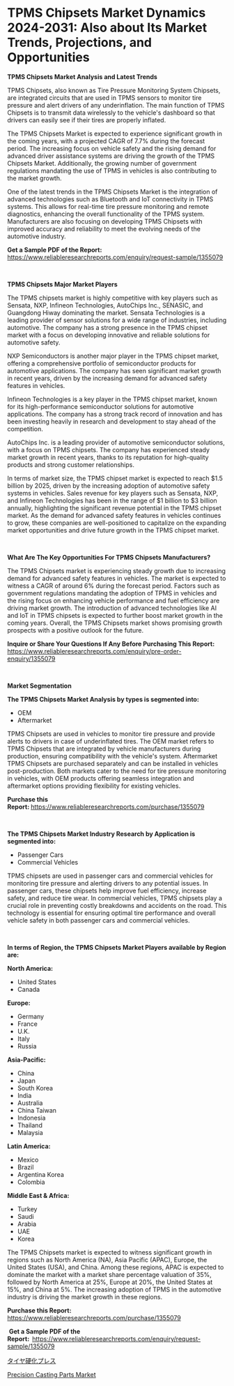 <p><h1>TPMS Chipsets Market Dynamics 2024-2031: Also about Its Market Trends, Projections, and Opportunities</h1></p><p><strong>TPMS Chipsets Market Analysis and Latest Trends</strong></p>
<p><p>TPMS Chipsets, also known as Tire Pressure Monitoring System Chipsets, are integrated circuits that are used in TPMS sensors to monitor tire pressure and alert drivers of any underinflation. The main function of TPMS Chipsets is to transmit data wirelessly to the vehicle's dashboard so that drivers can easily see if their tires are properly inflated.</p><p>The TPMS Chipsets Market is expected to experience significant growth in the coming years, with a projected CAGR of 7.7% during the forecast period. The increasing focus on vehicle safety and the rising demand for advanced driver assistance systems are driving the growth of the TPMS Chipsets Market. Additionally, the growing number of government regulations mandating the use of TPMS in vehicles is also contributing to the market growth.</p><p>One of the latest trends in the TPMS Chipsets Market is the integration of advanced technologies such as Bluetooth and IoT connectivity in TPMS systems. This allows for real-time tire pressure monitoring and remote diagnostics, enhancing the overall functionality of the TPMS system. Manufacturers are also focusing on developing TPMS Chipsets with improved accuracy and reliability to meet the evolving needs of the automotive industry.</p></p>
<p><strong>Get a Sample PDF of the Report:&nbsp;</strong> <a href="https://www.reliableresearchreports.com/enquiry/request-sample/1355079">https://www.reliableresearchreports.com/enquiry/request-sample/1355079</a></p>
<p>&nbsp;</p>
<p><strong>TPMS Chipsets Major Market Players</strong></p>
<p><p>The TPMS chipsets market is highly competitive with key players such as Sensata, NXP, Infineon Technologies, AutoChips Inc., SENASIC, and Guangdong Hiway dominating the market. Sensata Technologies is a leading provider of sensor solutions for a wide range of industries, including automotive. The company has a strong presence in the TPMS chipset market with a focus on developing innovative and reliable solutions for automotive safety.</p><p>NXP Semiconductors is another major player in the TPMS chipset market, offering a comprehensive portfolio of semiconductor products for automotive applications. The company has seen significant market growth in recent years, driven by the increasing demand for advanced safety features in vehicles.</p><p>Infineon Technologies is a key player in the TPMS chipset market, known for its high-performance semiconductor solutions for automotive applications. The company has a strong track record of innovation and has been investing heavily in research and development to stay ahead of the competition.</p><p>AutoChips Inc. is a leading provider of automotive semiconductor solutions, with a focus on TPMS chipsets. The company has experienced steady market growth in recent years, thanks to its reputation for high-quality products and strong customer relationships.</p><p>In terms of market size, the TPMS chipset market is expected to reach $1.5 billion by 2025, driven by the increasing adoption of automotive safety systems in vehicles. Sales revenue for key players such as Sensata, NXP, and Infineon Technologies has been in the range of $1 billion to $3 billion annually, highlighting the significant revenue potential in the TPMS chipset market. As the demand for advanced safety features in vehicles continues to grow, these companies are well-positioned to capitalize on the expanding market opportunities and drive future growth in the TPMS chipset market.</p></p>
<p>&nbsp;</p>
<p><strong>What Are The Key Opportunities For TPMS Chipsets Manufacturers?</strong></p>
<p><p>The TPMS Chipsets market is experiencing steady growth due to increasing demand for advanced safety features in vehicles. The market is expected to witness a CAGR of around 6% during the forecast period. Factors such as government regulations mandating the adoption of TPMS in vehicles and the rising focus on enhancing vehicle performance and fuel efficiency are driving market growth. The introduction of advanced technologies like AI and IoT in TPMS chipsets is expected to further boost market growth in the coming years. Overall, the TPMS Chipsets market shows promising growth prospects with a positive outlook for the future.</p></p>
<p><strong>Inquire or Share Your Questions If Any Before Purchasing This Report:</strong> <a href="https://www.reliableresearchreports.com/enquiry/pre-order-enquiry/1355079">https://www.reliableresearchreports.com/enquiry/pre-order-enquiry/1355079</a></p>
<p>&nbsp;</p>
<p><strong>Market Segmentation</strong></p>
<p><strong>The TPMS Chipsets Market Analysis by types is segmented into:</strong></p>
<p><ul><li>OEM</li><li>Aftermarket</li></ul></p>
<p><p>TPMS Chipsets are used in vehicles to monitor tire pressure and provide alerts to drivers in case of underinflated tires. The OEM market refers to TPMS Chipsets that are integrated by vehicle manufacturers during production, ensuring compatibility with the vehicle's system. Aftermarket TPMS Chipsets are purchased separately and can be installed in vehicles post-production. Both markets cater to the need for tire pressure monitoring in vehicles, with OEM products offering seamless integration and aftermarket options providing flexibility for existing vehicles.</p></p>
<p><strong>Purchase this Report:&nbsp;</strong><a href="https://www.reliableresearchreports.com/purchase/1355079">https://www.reliableresearchreports.com/purchase/1355079</a></p>
<p>&nbsp;</p>
<p><strong>The TPMS Chipsets Market Industry Research by Application is segmented into:</strong></p>
<p><ul><li>Passenger Cars</li><li>Commercial Vehicles</li></ul></p>
<p><p>TPMS chipsets are used in passenger cars and commercial vehicles for monitoring tire pressure and alerting drivers to any potential issues. In passenger cars, these chipsets help improve fuel efficiency, increase safety, and reduce tire wear. In commercial vehicles, TPMS chipsets play a crucial role in preventing costly breakdowns and accidents on the road. This technology is essential for ensuring optimal tire performance and overall vehicle safety in both passenger cars and commercial vehicles.</p></p>
<p>&nbsp;</p>
<p><strong>In terms of Region, the TPMS Chipsets Market Players available by Region are:</strong></p>
<p>
    <p> <strong> North America: </strong>
        <ul>
            <li>United States</li>
            <li>Canada</li>
        </ul>
        </p> 
    <p> <strong> Europe: </strong>
        <ul>
            <li>Germany</li>
            <li>France</li>
            <li>U.K.</li>
            <li>Italy</li>
            <li>Russia</li>
        </ul>
        </p> 
    <p> <strong> Asia-Pacific: </strong>
        <ul>
            <li>China</li>
            <li>Japan</li>
            <li>South Korea</li>
            <li>India</li>
            <li>Australia</li>
            <li>China Taiwan</li>
            <li>Indonesia</li>
            <li>Thailand</li>
            <li>Malaysia</li>
        </ul>
        </p> 
    <p> <strong> Latin America: </strong>
        <ul>
            <li>Mexico</li>
            <li>Brazil</li>
            <li>Argentina Korea</li>
            <li>Colombia</li>
        </ul>
        </p> 
    <p> <strong> Middle East & Africa: </strong>
        <ul>
            <li>Turkey</li>
            <li>Saudi</li>
            <li>Arabia</li>
            <li>UAE</li>
            <li>Korea</li>
        </ul>
    </p>
    </p>
<p><p>The TPMS Chipsets market is expected to witness significant growth in regions such as North America (NA), Asia Pacific (APAC), Europe, the United States (USA), and China. Among these regions, APAC is expected to dominate the market with a market share percentage valuation of 35%, followed by North America at 25%, Europe at 20%, the United States at 15%, and China at 5%. The increasing adoption of TPMS in the automotive industry is driving the market growth in these regions.</p></p>
<p><strong>Purchase this Report: </strong><a href="https://www.reliableresearchreports.com/purchase/1355079">https://www.reliableresearchreports.com/purchase/1355079</a></p>
<p>&nbsp;<strong>Get a Sample PDF of the Report:&nbsp;&nbsp;</strong><a href="https://www.reliableresearchreports.com/enquiry/request-sample/1355079">https://www.reliableresearchreports.com/enquiry/request-sample/1355079</a></p>
<p><strong></strong></p>
<p><p><a href="https://medium.com/@jasoniller59/%E3%82%BF%E3%82%A4%E3%83%A4%E7%A1%AB%E5%8C%96%E3%83%97%E3%83%AC%E3%82%B9%E5%B8%82%E5%A0%B4%E8%AA%BF%E6%9F%BB%E3%83%AC%E3%83%9D%E3%83%BC%E3%83%88-%E3%81%9D%E3%81%AE%E6%AD%B4%E5%8F%B2%E3%81%8A%E3%82%88%E3%81%B32031%E5%B9%B4%E3%81%BE%E3%81%A7%E3%81%AE%E4%BA%88%E6%B8%AC-ea8df9565707">タイヤ硬化プレス</a></p><p><a href="https://natural-crush-b99.notion.site/Precision-Casting-Parts-Market-Challenges-Opportunities-and-Growth-Drivers-and-Major-Market-Playe-8624fa0ea7db4b8e9b122180cb861808">Precision Casting Parts Market</a></p></p>